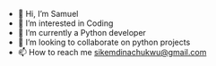 - 👋 Hi, I’m Samuel
- 👀 I’m interested in Coding
- 🌱 I’m currently a Python developer
- 💞️ I’m looking to collaborate on python projects
- 📫 How to reach me sikemdinachukwu@gmail.com


<!---
Samuel-lgtm-gif/Samuel-lgtm-gif is a ✨ special ✨ repository because its `README.md` (this file) appears on your GitHub profile.
You can click the Preview link to take a look at your changes.
--->
